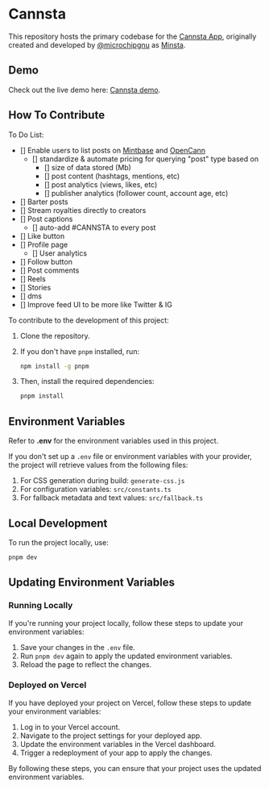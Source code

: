 # Cannsta

This repository hosts the primary codebase for the [Cannsta App](https://cannsta.co), originally created and developed by [@microchipgnu](https://github.com/microchipgnu) as [Minsta](https://github.com/Mintbase/minsta/). 

## Demo

Check out the live demo here: [Cannsta demo](https://cannsta.co/).


## How To Contribute

To Do List:
- [] Enable users to list posts on [Mintbase](https://mintbase.xyz) and [OpenCann](https://www.opencann.net/)
  - [] standardize & automate pricing for querying "post" type based on
     - [] size of data stored (Mb)
     - [] post content (hashtags, mentions, etc)
     - [] post analytics (views, likes, etc)
     - [] publisher analytics (follower count, account age, etc)
- [] Barter posts
- [] Stream royalties directly to creators
- [] Post captions
   - [] auto-add #CANNSTA to every post
- [] Like button
- [] Profile page
   - [] User analytics
- [] Follow button
- [] Post comments
- [] Reels
- [] Stories
- [] dms
- [] Improve feed UI to be more like Twitter & IG


To contribute to the development of this project:

1. Clone the repository.
2. If you don't have `pnpm` installed, run:

   ```bash
   npm install -g pnpm
   ```
   
3. Then, install the required dependencies:

     ```bash
     pnpm install
     ```

## Environment Variables

Refer to **.env** for the environment variables used in this project. 

If you don't set up a `.env` file or environment variables with your provider, the project will retrieve values from the following files:

1. For CSS generation during build: `generate-css.js`
2. For configuration variables: `src/constants.ts`
3. For fallback metadata and text values: `src/fallback.ts`

## Local Development

To run the project locally, use:

  ```bash
  pnpm dev
  ```

## Updating Environment Variables

### Running Locally

If you're running your project locally, follow these steps to update your environment variables:

1. Save your changes in the `.env` file.
2. Run `pnpm dev` again to apply the updated environment variables.
3. Reload the page to reflect the changes.

### Deployed on Vercel

If you have deployed your project on Vercel, follow these steps to update your environment variables:

1. Log in to your Vercel account.
2. Navigate to the project settings for your deployed app.
3. Update the environment variables in the Vercel dashboard.
4. Trigger a redeployment of your app to apply the changes.

By following these steps, you can ensure that your project uses the updated environment variables.
